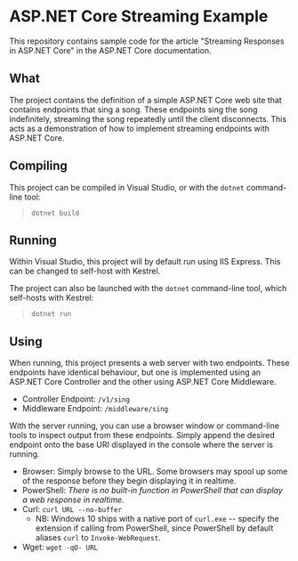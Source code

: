 # ASP.NET Core Streaming Example

This repository contains sample code for the article "Streaming Responses in ASP.NET Core" in the ASP.NET Core documentation.

## What

The project contains the definition of a simple ASP.NET Core web site that contains endpoints that sing a song. These endpoints sing the song indefinitely, streaming the song repeatedly until the client disconnects. This acts as a demonstration of how to implement streaming endpoints with ASP.NET Core.

## Compiling

This project can be compiled in Visual Studio, or with the `dotnet` command-line tool:

> `dotnet build`

## Running

Within Visual Studio, this project will by default run using IIS Express. This can be changed to self-host with Kestrel.

The project can also be launched with the `dotnet` command-line tool, which self-hosts with Kestrel:

> `dotnet run`

## Using

When running, this project presents a web server with two endpoints. These endpoints have identical behaviour, but one is implemented using an ASP.NET Core Controller and the other using ASP.NET Core Middleware.

* Controller Endpoint: `/v1/sing`
* Middleware Endpoint: `/middleware/sing`

With the server running, you can use a browser window or command-line tools to inspect output from these endpoints. Simply append the desired endpoint onto the base URI displayed in the console where the server is running.

* Browser: Simply browse to the URL. Some browsers may spool up some of the response before they begin displaying it in realtime.
* PowerShell: _There is no built-in function in PowerShell that can display a web response in realtime._
* Curl: `curl URL --no-buffer`
    * NB: Windows 10 ships with a native port of `curl.exe` -- specify the extension if calling from PowerShell, since PowerShell by default aliases `curl` to `Invoke-WebRequest`.
* Wget: `wget -qO- URL`
